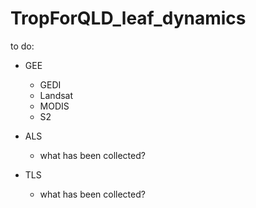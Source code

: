 # TropForQLD_leaf_dynamics

to do:  
* GEE 
  * GEDI 
  * Landsat 
  * MODIS
  * S2 

* ALS 
  * what has been collected? 


* TLS
  * what has been collected?


